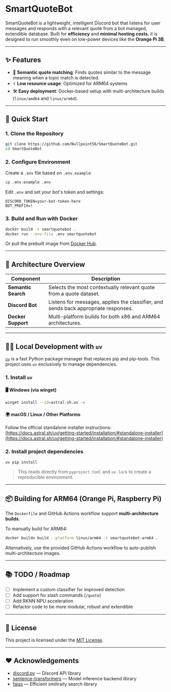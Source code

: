 # SmartQuoteBot

SmartQuoteBot is a lightweight, intelligent Discord bot that listens for user messages and responds with a relevant quote from a bot managed, extendible database.
Built for **efficiency** and **minimal hosting costs**, it is designed to run smoothly even on low-power devices like the **Orange Pi 3B**.

---

## ✨ Features

- 🔎 **Semantic quote matching**: Finds quotes similar to the message meaning when a topic match is detected.
- ⚡ **Low resource usage**: Optimized for ARM64 systems
- 🛠️ **Easy deployment**: Docker-based setup with multi-architecture builds (`linux/amd64` and `linux/arm64`).

---

## 🚀 Quick Start

### 1. Clone the Repository

```bash
git clone https://github.com/Nullpoint56/SmartQuoteBot.git
cd SmartQuoteBot
```

### 2. Configure Environment

Create a `.env` file based on `.env.example`:

```bash
cp .env.example .env
```

Edit `.env` and set your bot's token and settings:

```env
DISCORD_TOKEN=your-bot-token-here
BOT_PREFIX=!
```

### 3. Build and Run with Docker

```bash
docker build -t smartquotebot .
docker run --env-file .env smartquotebot
```

Or pull the prebuilt image from [Docker Hub](https://hub.docker.com/r/thomas934/smart-quote-bot).

---

## 🧹 Architecture Overview

| Component        | Description |
|------------------|-------------|
| **Semantic Search** | Selects the most contextually relevant quote from a quote dataset. |
| **Discord Bot**   | Listens for messages, applies the classifier, and sends back appropriate responses. |
| **Docker Support** | Multi-platform builds for both x86 and ARM64 architectures. |

---

## 🧑‍💻 Local Development with `uv`

[`uv`](https://github.com/astral-sh/uv) is a fast Python package manager that replaces pip and pip-tools. This project uses `uv` exclusively to manage dependencies.

### 1. Install `uv`

#### 🖥️ Windows (via winget)

```bash
winget install --id=astral-sh.uv -e
```

#### 🌍 macOS / Linux / Other Platforms

Follow the official standalone installer instructions:
[https://docs.astral.sh/uv/getting-started/installation/#standalone-installer](https://docs.astral.sh/uv/getting-started/installation/#standalone-installer)

### 2. Install project dependencies

```bash
uv pip install
```

> This reads directly from `pyproject.toml` and `uv.lock` to create a reproducible environment.

---

## 📦 Building for ARM64 (Orange Pi, Raspberry Pi)

The `Dockerfile` and GitHub Actions workflow support **multi-architecture builds**.

To manually build for ARM64:

```bash
docker buildx build --platform linux/arm64 -t smartquotebot-arm64 .
```

Alternatively, use the provided GitHub Actions workflow to auto-publish multi-architecture images.

---

## 📚 TODO / Roadmap

- [ ] Implement a custom classifier for improved detection
- [ ] Add support for slash commands (`/quote`)
- [ ] Add RKNN NPU acceleration
- [ ] Refactor code to be more modular, robust and extendible

---

## 📜 License

This project is licensed under the [MIT License](LICENSE).

---

## ❤️ Acknowledgements

- [discord.py](https://github.com/Rapptz/discord.py) — Discord API library
- [sentence-transformers](https://www.sbert.net/) — Model inference backend library
- [faiss](https://github.com/facebookresearch/faiss) — Efficient smiliraity search library

